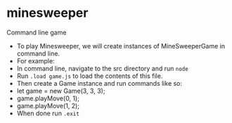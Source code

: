 # minesweeper

Command line game

- To play Minesweeper, we will create instances of MineSweeperGame in command line.
- For example:
- In command line, navigate to the src directory and run `node`
- Run `.load game.js` to load the contents of this file.
- Then create a Game instance and run commands like so:
- let game = new Game(3, 3, 3);
- game.playMove(0, 1);
- game.playMove(1, 2);
- When done run `.exit`
